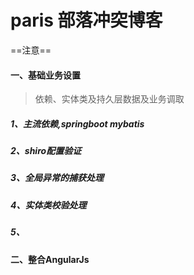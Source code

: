 # paris 部落冲突博客

==注意==
#### 一、基础业务设置
>依赖、实体类及持久层数据及业务调取
##### 1、主流依赖,springboot mybatis 

##### 2、shiro配置验证

##### 3、全局异常的捕获处理

##### 4、实体类校验处理

##### 5、 









#### 二、整合AngularJs








